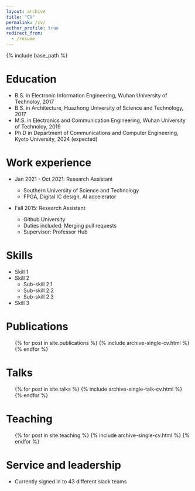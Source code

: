 ```yaml
---
layout: archive
title: "CV"
permalink: /cv/
author_profile: true
redirect_from:
  - /resume
---
```


{% include base_path %}

Education
======
* B.S. in Electronic Information Engineering, Wuhan University of Technoloy, 2017
* B.S. in Architecture, Huazhong University of Science and Technology, 2017
* M.S. in Electronics and Communication Engineering, Wuhan University of Technoloy, 2019
* Ph.D in Department of Communications and Computer Engineering, Kyoto University, 2024 (expected)

Work experience
======
* Jan 2021 - Oct 2021: Research Assistant
  * Southern University of Science and Technology
  * FPGA, Digital IC design, AI accelerator

* Fall 2015: Research Assistant
  * Github University
  * Duties included: Merging pull requests
  * Supervisor: Professor Hub
  
Skills
======
* Skill 1
* Skill 2
  * Sub-skill 2.1
  * Sub-skill 2.2
  * Sub-skill 2.3
* Skill 3

Publications
======
  <ul>{% for post in site.publications %}
    {% include archive-single-cv.html %}
  {% endfor %}</ul>
  
Talks
======
  <ul>{% for post in site.talks %}
    {% include archive-single-talk-cv.html %}
  {% endfor %}</ul>
  
Teaching
======
  <ul>{% for post in site.teaching %}
    {% include archive-single-cv.html %}
  {% endfor %}</ul>
  
Service and leadership
======
* Currently signed in to 43 different slack teams
